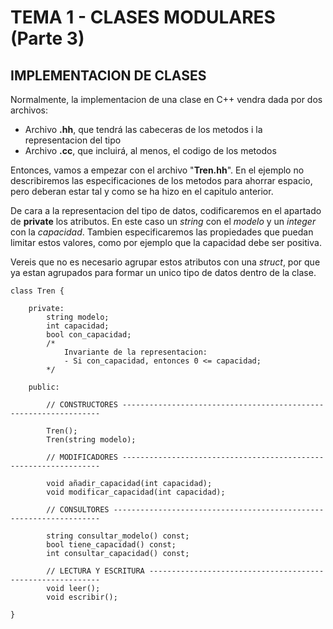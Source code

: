# TEMA 1 - CLASES MODULARES (Parte 3)
## **IMPLEMENTACION DE CLASES**

Normalmente, la implementacion de una clase en C++ vendra dada por dos archivos:
- Archivo **.hh**, que tendrá las cabeceras de los metodos i la representacion del tipo
- Archivo **.cc**, que incluirá, al menos, el codigo de los metodos

Entonces, vamos a empezar con el archivo "**Tren.hh**". En el ejemplo no describiremos las especificaciones de los metodos para ahorrar espacio, pero deberan estar tal y como se ha hizo en el capitulo anterior.

De cara a la representacion del tipo de datos, codificaremos en el apartado de **private** los atributos. En este caso un *string* con el *modelo* y un *integer* con la *capacidad*. Tambien especificaremos las propiedades que puedan limitar estos valores, como por ejemplo que la capacidad debe ser positiva. 

Vereis que no es necesario agrupar estos atributos con una *struct*, por que ya estan agrupados para formar un unico tipo de datos dentro de la clase.

```
class Tren {

    private:
        string modelo;
        int capacidad;
        bool con_capacidad;
        /* 
            Invariante de la representacion:
            - Si con_capacidad, entonces 0 <= capacidad;
        */

    public:

        // CONSTRUCTORES -----------------------------------------------------------------

        Tren();
        Tren(string modelo);

        // MODIFICADORES -----------------------------------------------------------------

        void añadir_capacidad(int capacidad);
        void modificar_capacidad(int capacidad);

        // CONSULTORES -------------------------------------------------------------------

        string consultar_modelo() const;
        bool tiene_capacidad() const;
        int consultar_capacidad() const;

        // LECTURA Y ESCRITURA -----------------------------------------------------------
        void leer();
        void escribir();

} 
```

